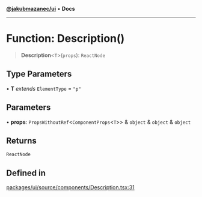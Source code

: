 [**@jakubmazanec/ui**](../README.md) • **Docs**

---

# Function: Description()

> **Description**\<`T`\>(`props`): `ReactNode`

## Type Parameters

• **T** _extends_ `ElementType` = `"p"`

## Parameters

• **props**: `PropsWithoutRef`\<`ComponentProps`\<`T`\>\> & `object` & `object` & `object`

## Returns

`ReactNode`

## Defined in

[packages/ui/source/components/Description.tsx:31](https://github.com/jakubmazanec/tools/blob/6ed2cc9bf798455a62cfc34def34fef748169fa2/packages/ui/source/components/Description.tsx#L31)

